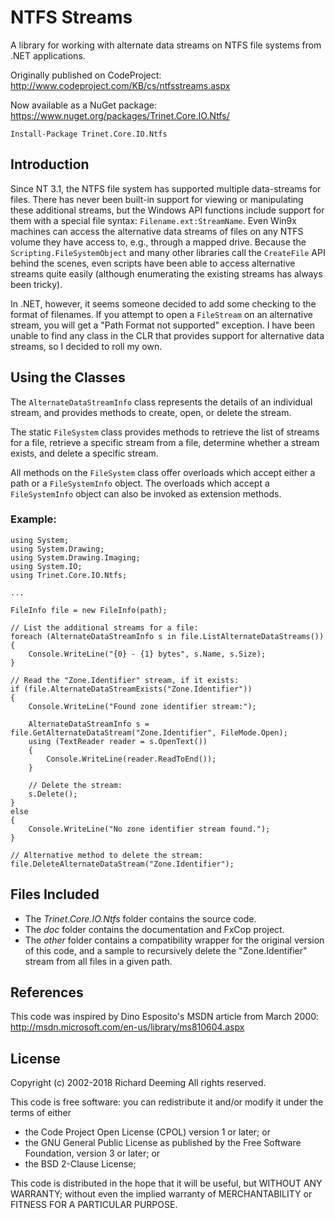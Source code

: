 # NTFS Streams

A library for working with alternate data streams on NTFS file systems from .NET applications.

Originally published on CodeProject: http://www.codeproject.com/KB/cs/ntfsstreams.aspx

Now available as a NuGet package: https://www.nuget.org/packages/Trinet.Core.IO.Ntfs/

    Install-Package Trinet.Core.IO.Ntfs


## Introduction

Since NT 3.1, the NTFS file system has supported multiple data-streams for files. There has never been built-in support for viewing or manipulating these additional streams, but the Windows API functions include support for them with a special file syntax: `Filename.ext:StreamName`. Even Win9x machines can access the alternative data streams of files on any NTFS volume they have access to, e.g., through a mapped drive. Because the `Scripting.FileSystemObject` and many other libraries call the `CreateFile` API behind the scenes, even scripts have been able to access alternative streams quite easily (although enumerating the existing streams has always been tricky).

In .NET, however, it seems someone decided to add some checking to the format of filenames. If you attempt to open a `FileStream` on an alternative stream, you will get a "Path Format not supported" exception. I have been unable to find any class in the CLR that provides support for alternative data streams, so I decided to roll my own.


## Using the Classes

The `AlternateDataStreamInfo` class represents the details of an individual stream, and provides methods to create, open, or delete the stream.

The static `FileSystem` class provides methods to retrieve the list of streams for a file, retrieve a specific stream from a file, determine whether a stream exists, and delete a specific stream.

All methods on the `FileSystem` class offer overloads which accept either a path or a `FileSystemInfo` object. The overloads which accept a `FileSystemInfo` object can also be invoked as extension methods.


### Example:

    using System;
    using System.Drawing;
    using System.Drawing.Imaging;
    using System.IO;
    using Trinet.Core.IO.Ntfs;
    
    ...
    
    FileInfo file = new FileInfo(path);
    
    // List the additional streams for a file:
    foreach (AlternateDataStreamInfo s in file.ListAlternateDataStreams())
    {
        Console.WriteLine("{0} - {1} bytes", s.Name, s.Size);
    }
    
    // Read the "Zone.Identifier" stream, if it exists:
    if (file.AlternateDataStreamExists("Zone.Identifier"))
    {
        Console.WriteLine("Found zone identifier stream:");
        
        AlternateDataStreamInfo s = file.GetAlternateDataStream("Zone.Identifier", FileMode.Open);
        using (TextReader reader = s.OpenText())
        {
            Console.WriteLine(reader.ReadToEnd());
        }
        
        // Delete the stream:
        s.Delete();
    }
    else
    {
        Console.WriteLine("No zone identifier stream found.");
    }
    
    // Alternative method to delete the stream:
    file.DeleteAlternateDataStream("Zone.Identifier");


## Files Included

* The *Trinet.Core.IO.Ntfs* folder contains the source code.
* The *doc* folder contains the documentation and FxCop project.
* The *other* folder contains a compatibility wrapper for the original version of this code, and a sample to recursively delete the "Zone.Identifier" stream from all files in a given path.


## References

This code was inspired by Dino Esposito's MSDN article from March 2000: 
http://msdn.microsoft.com/en-us/library/ms810604.aspx


## License

Copyright (c) 2002-2018 Richard Deeming
All rights reserved.

This code is free software: you can redistribute it and/or modify it under the terms of either

* the Code Project Open License (CPOL) version 1 or later; or
* the GNU General Public License as published by the Free Software Foundation, version 3 or later; or
* the BSD 2-Clause License;

This code is distributed in the hope that it will be useful, but WITHOUT ANY WARRANTY; 
without even the implied warranty of MERCHANTABILITY or FITNESS FOR A PARTICULAR PURPOSE.

